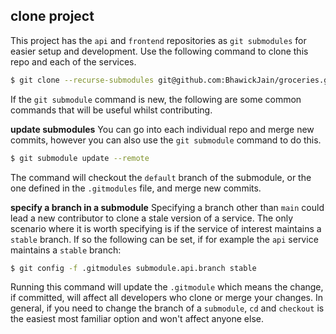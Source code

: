 ## clone project

This project has the `api` and `frontend` repositories as `git submodules` for easier setup and development. Use the following command to clone this repo and each of the services.

```bash
$ git clone --recurse-submodules git@github.com:BhawickJain/groceries.git
```

If the `git submodule` command is new, the following are some common commands that will be useful whilst contributing.

__update submodules__
You can go into each individual repo and merge new commits, however you can also use the `git submodule` command to do this. 
```bash
$ git submodule update --remote
```
The command will checkout the `default` branch of the submodule, or the one defined in the `.gitmodules` file, and merge new commits.

__specify a branch in a submodule__
Specifying a branch other than `main` could lead a new contributor to clone a stale version of a service. The only scenario where it is worth specifying is if the service of interest maintains a `stable` branch. If so the following can be set, if for example the `api` service maintains a `stable` branch:
```bash
$ git config -f .gitmodules submodule.api.branch stable
```
Running this command will update the `.gitmodule` which means the change, if committed, will affect all developers who clone or merge your changes. In general, if you need to change the branch of a `submodule`, `cd` and `checkout` is the easiest most familiar option and won't affect anyone else.

